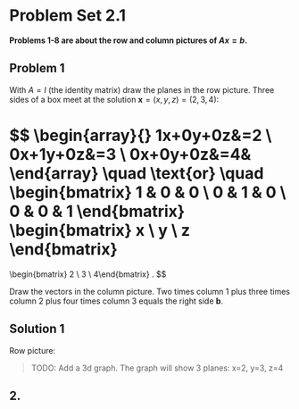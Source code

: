 # Problem Set 2.1


**Problems 1-8 are about the row and column pictures of $Ax = b$.**
## Problem 1
With $A = I$ (the identity matrix) draw the planes in the row picture. Three sides of a box meet at the solution $\boldsymbol{x} = (x, y, z) = (2, 3, 4)$:

$$
\begin{array}{}
    1x+0y+0z&=2 \\
    0x+1y+0z&=3 \\
    0x+0y+0z&=4&
\end{array}
\quad
\text{or}
\quad
\begin{bmatrix}
    1 & 0 & 0 \\
    0 & 1 & 0 \\
    0 & 0 & 1
\end{bmatrix}
\begin{bmatrix} x \\ y \\ z
\end{bmatrix}
=
\begin{bmatrix} 2 \\ 3 \\ 4\end{bmatrix}
.
$$

Draw the vectors in the column picture. Two times column 1 plus three times column 2 plus four times column 3 equals the right side $\boldsymbol{b}$.

## Solution 1

Row picture:
> TODO: Add a 3d graph. The graph will show 3 planes: x=2, y=3, z=4
## 2.
